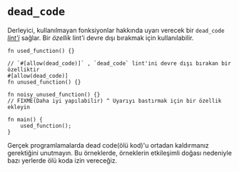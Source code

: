 # `dead_code`

Derleyici, kullanılmayan fonksiyonlar hakkında uyarı verecek bir `dead_code`
[*lint'i*][lint] sağlar. Bir *özellik* lint'i devre dışı bırakmak için kullanılabilir.

```rust,editable
fn used_function() {}

// `#[allow(dead_code)]` , `dead_code` lint'ini devre dışı bırakan bir özelliktir
#[allow(dead_code)]
fn unused_function() {}

fn noisy_unused_function() {}
// FIXME(Daha iyi yapılabilir) ^ Uyarıyı bastırmak için bir özellik ekleyin

fn main() {
    used_function();
}
```

Gerçek programlamalarda dead code(ölü kod)'u ortadan kaldırmanız gerektiğini unutmayın. Bu örneklerde, örneklerin etkileşimli doğası nedeniyle bazı yerlerde ölü koda izin vereceğiz.

[lint]: https://en.wikipedia.org/wiki/Lint_%28software%29
